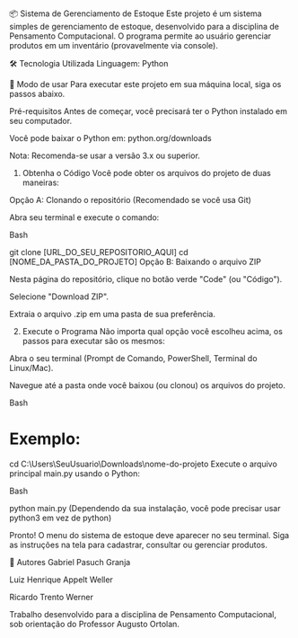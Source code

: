 📦 Sistema de Gerenciamento de Estoque
Este projeto é um sistema simples de gerenciamento de estoque, desenvolvido para a disciplina de Pensamento Computacional. O programa permite ao usuário gerenciar produtos em um inventário (provavelmente via console).

🛠️ Tecnologia Utilizada
Linguagem: Python

🚀 Modo de usar
Para executar este projeto em sua máquina local, siga os passos abaixo.

Pré-requisitos
Antes de começar, você precisará ter o Python instalado em seu computador.

Você pode baixar o Python em: python.org/downloads

Nota: Recomenda-se usar a versão 3.x ou superior.


1. Obtenha o Código
Você pode obter os arquivos do projeto de duas maneiras:

Opção A: Clonando o repositório (Recomendado se você usa Git)

Abra seu terminal e execute o comando:

Bash

git clone [URL_DO_SEU_REPOSITORIO_AQUI]
cd [NOME_DA_PASTA_DO_PROJETO]
Opção B: Baixando o arquivo ZIP

Nesta página do repositório, clique no botão verde "Code" (ou "Código").

Selecione "Download ZIP".

Extraia o arquivo .zip em uma pasta de sua preferência.

2. Execute o Programa
Não importa qual opção você escolheu acima, os passos para executar são os mesmos:

Abra o seu terminal (Prompt de Comando, PowerShell, Terminal do Linux/Mac).

Navegue até a pasta onde você baixou (ou clonou) os arquivos do projeto.

Bash

# Exemplo:
cd C:\Users\SeuUsuario\Downloads\nome-do-projeto
Execute o arquivo principal main.py usando o Python:

Bash

python main.py
(Dependendo da sua instalação, você pode precisar usar python3 em vez de python)

Pronto! O menu do sistema de estoque deve aparecer no seu terminal. Siga as instruções na tela para cadastrar, consultar ou gerenciar produtos.

👥 Autores
Gabriel Pasuch Granja

Luiz Henrique Appelt Weller

Ricardo Trento Werner

Trabalho desenvolvido para a disciplina de Pensamento Computacional, sob orientação do Professor Augusto Ortolan.


